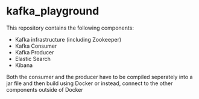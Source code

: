 # kafka_playground
This repository contains the following components:

- Kafka infrastructure (including Zookeeper)
- Kafka Consumer
- Kafka Producer
- Elastic Search 
- Kibana

Both the consumer and the producer have to be compiled seperately into a jar file and then build using Docker or instead, connect to the other components outside of Docker
